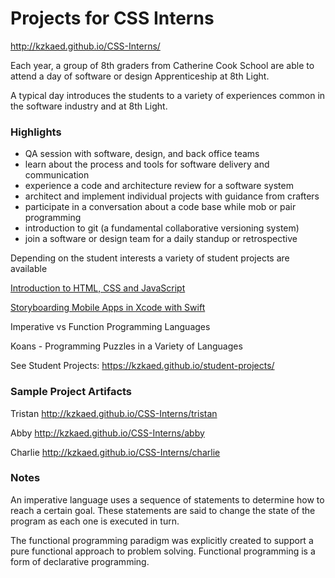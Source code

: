 # Projects for CSS Interns

<http://kzkaed.github.io/CSS-Interns/>

Each year, a group of 8th graders from Catherine Cook School are able to attend a day of software or design Apprenticeship at 8th Light.

A typical day introduces the students to a variety of experiences common in the software industry and at 8th Light.


### Highlights
- QA session with software, design, and back office teams
- learn about the process and tools for software delivery and communication
- experience a code and architecture review for a software system
- architect and implement individual projects with guidance from crafters
- participate in a conversation about a code base while mob or pair programming
- introduction to git (a fundamental collaborative versioning system)
- join a software or design team for a daily standup or retrospective
  
Depending on the student interests a variety of student projects are available
 
 [Introduction to HTML, CSS and JavaScript](https://kzkaed.github.io/student-projects/html-css-js) 
 
 [Storyboarding Mobile Apps in Xcode with Swift](https://kzkaed.github.io/student-projects/mobile-ios-swift)
 
Imperative vs Function Programming Languages
 
 Koans - Programming Puzzles in a Variety of Languages
 
See Student Projects: <https://kzkaed.github.io/student-projects/>


### Sample Project Artifacts

Tristan  <http://kzkaed.github.io/CSS-Interns/tristan>

Abby  <http://kzkaed.github.io/CSS-Interns/abby>

Charlie  <http://kzkaed.github.io/CSS-Interns/charlie>


### Notes

An imperative language uses a sequence of statements to determine how to reach a certain goal. These statements are said to change the state of the program as each one is executed in turn.


The functional programming paradigm was explicitly created to support a pure functional approach to problem solving. Functional programming is a form of declarative programming.

